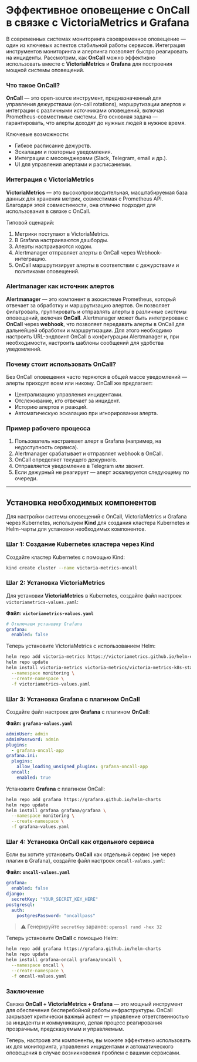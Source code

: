 # Эффективное оповещение с OnCall в связке с VictoriaMetrics и Grafana

В современных системах мониторинга своевременное оповещение — один из ключевых аспектов стабильной работы сервисов. 
Интеграция инструментов мониторинга и алертинга позволяет быстро реагировать на инциденты. 
Рассмотрим, как **OnCall** можно эффективно использовать вместе с **VictoriaMetrics** и **Grafana** для построения мощной системы оповещений.

### Что такое OnCall?

**OnCall** — это open-source инструмент, предназначенный для управления дежурствами (on-call rotations), 
маршрутизации алертов и интеграции с различными источниками оповещений, включая Prometheus-совместимые системы. 
Его основная задача — гарантировать, что алерты доходят до нужных людей в нужное время.

Ключевые возможности:
- Гибкое расписание дежурств.
- Эскалации и повторные уведомления.
- Интеграции с мессенджерами (Slack, Telegram, email и др.).
- UI для управления алертами и расписаниями.

### Интеграция с VictoriaMetrics

**VictoriaMetrics** — это высокопроизводительная, масштабируемая база данных для хранения метрик, совместимая с Prometheus API.
Благодаря этой совместимости, она отлично подходит для использования в связке с OnCall.

Типовой сценарий:
1. Метрики поступают в VictoriaMetrics.
2. В Grafana настраиваются дашборды.
3. Алерты настраиваются кодом.
4. Alertmanager отправляет алерты в OnCall через Webhook-интеграцию.
5. OnCall маршрутизирует алерты в соответствии с дежурствами и политиками оповещений.

### Alertmanager как источник алертов

**Alertmanager** — это компонент в экосистеме Prometheus, который отвечает за обработку и маршрутизацию алертов. 
Он позволяет фильтровать, группировать и отправлять алерты в различные системы оповещений, включая **OnCall**.
Alertmanager может быть интегрирован с **OnCall** через **webhook**, что позволяет передавать алерты в OnCall для дальнейшей обработки и маршрутизации. 
Для этого необходимо настроить URL-эндпоинт OnCall в конфигурации Alertmanager и,
при необходимости, настроить шаблоны сообщений для удобства уведомлений.

### Почему стоит использовать OnCall?

Без OnCall оповещения часто теряются в общей массе уведомлений — алерты приходят всем или никому. OnCall же предлагает:
- Централизацию управления инцидентами.
- Отслеживание, кто отвечает за инцидент.
- Историю алертов и реакций.
- Автоматическую эскалацию при игнорировании алерта.

### Пример рабочего процесса

1. Пользователь настраивает алерт в Grafana (например, на недоступность сервиса).
2. Alertmanager срабатывает и отправляет webhook в OnCall.
3. OnCall определяет текущего дежурного.
4. Отправляется уведомление в Telegram или звонит.
5. Если дежурный не реагирует — алерт эскалируется следующему по очереди.

---

## Установка необходимых компонентов

Для настройки системы оповещений с OnCall, VictoriaMetrics и Grafana через Kubernetes, 
используем **Kind** для создания кластера Kubernetes и Helm-чарты для установки необходимых компонентов.

### Шаг 1: Создание Kubernetes кластера через Kind

Создайте кластер Kubernetes с помощью Kind:

```bash
kind create cluster --name victoria-metrics-oncall
```

### Шаг 2: Установка VictoriaMetrics

Для установки **VictoriaMetrics** в Kubernetes, создайте файл настроек `victoriametrics-values.yaml`:

**Файл: `victoriametrics-values.yaml`**

```yaml
# Отключаем установку Grafana
grafana:
  enabled: false
```

Теперь установите VictoriaMetrics с использованием Helm:

```bash
helm repo add victoria-metrics https://victoriametrics.github.io/helm-charts/
helm repo update
helm install victoria-metrics victoria-metrics/victoria-metrics-k8s-stack \
  --namespace monitoring \
  --create-namespace \
  -f victoriametrics-values.yaml
```

### Шаг 3: Установка Grafana с плагином OnCall

Создайте файл настроек для **Grafana** с плагином **OnCall**:

**Файл: `grafana-values.yaml`**

```yaml
adminUser: admin
adminPassword: admin
plugins:
  - grafana-oncall-app
grafana.ini:
  plugins:
    allow_loading_unsigned_plugins: grafana-oncall-app
  oncall:
    enabled: true
```

Установите **Grafana** с плагином OnCall:

```bash
helm repo add grafana https://grafana.github.io/helm-charts
helm repo update
helm install grafana grafana/grafana \
  --namespace monitoring \
  --create-namespace \
  -f grafana-values.yaml
```

### Шаг 4: Установка OnCall как отдельного сервиса

Если вы хотите установить **OnCall** как отдельный сервис (не через плагин в Grafana), создайте файл настроек `oncall-values.yaml`:

**Файл: `oncall-values.yaml`**

```yaml
grafana:
  enabled: false
django:
  secretKey: "YOUR_SECRET_KEY_HERE"
postgresql:
  auth:
    postgresPassword: "oncallpass"
```

> ⚠️ Генерируйте `secretKey` заранее: `openssl rand -hex 32`

Теперь установите **OnCall** с помощью Helm:

```bash
helm repo add grafana https://grafana.github.io/helm-charts
helm repo update
helm install grafana-oncall grafana/oncall \
  --namespace oncall \
  --create-namespace \
  -f oncall-values.yaml
```


### Заключение

Связка **OnCall + VictoriaMetrics + Grafana** — это мощный инструмент для обеспечения бесперебойной работы инфраструктуры. 
OnCall закрывает критически важный аспект — управление ответственностью за инциденты и коммуникацию,
делая процесс реагирования прозрачным, предсказуемым и управляемым.

Теперь, настроив эти компоненты, вы можете эффективно использовать их для мониторинга, 
управления инцидентами и автоматического оповещения в случае возникновения проблем с вашими сервисами.
